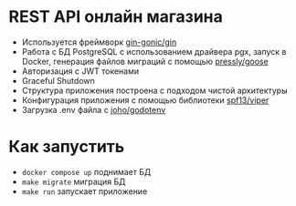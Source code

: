 # REST API онлайн магазина
- Используется фреймворк [gin-gonic/gin](https://github.com/gin-gonic/gin)
- Работа с БД PostgreSQL с использованием драйвера pgx, запуск в Docker, генерация файлов миграций с помощью [pressly/goose](https://github.com/pressly/goose)
- Авторизация с JWT токенами
- Graceful Shutdown
- Структура приложения построена с подходом чистой архитектуры
- Конфигурация приложения с помощью библиотеки [spf13/viper](https://github.com/spf13/viper)
- Загрузка .env файла с [joho/godotenv](https://github.com/joho/godotenv)
# Как запустить
- ```docker compose up``` поднимает БД
- ```make migrate``` миграция БД
- ```make run``` запускает приложение
